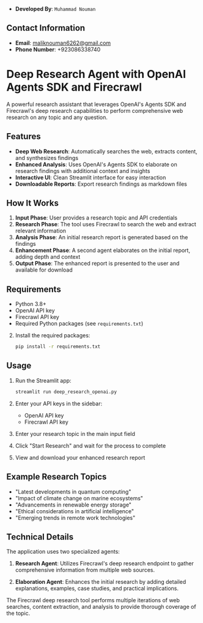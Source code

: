 - **Developed By**: `Muhammad Nouman` 
## Contact Information
- **Email**: maliknouman6262@gmail.com
- **Phone Number**: +923086338740
# Deep Research Agent with OpenAI Agents SDK and Firecrawl

A powerful research assistant that leverages OpenAI's Agents SDK and Firecrawl's deep research capabilities to perform comprehensive web research on any topic and any question.

## Features

- **Deep Web Research**: Automatically searches the web, extracts content, and synthesizes findings
- **Enhanced Analysis**: Uses OpenAI's Agents SDK to elaborate on research findings with additional context and insights
- **Interactive UI**: Clean Streamlit interface for easy interaction
- **Downloadable Reports**: Export research findings as markdown files

## How It Works

1. **Input Phase**: User provides a research topic and API credentials
2. **Research Phase**: The tool uses Firecrawl to search the web and extract relevant information
3. **Analysis Phase**: An initial research report is generated based on the findings
4. **Enhancement Phase**: A second agent elaborates on the initial report, adding depth and context
5. **Output Phase**: The enhanced report is presented to the user and available for download

## Requirements

- Python 3.8+
- OpenAI API key
- Firecrawl API key
- Required Python packages (see `requirements.txt`)


2. Install the required packages:
   ```bash
   pip install -r requirements.txt
   ```

## Usage

1. Run the Streamlit app:
   ```bash
   streamlit run deep_research_openai.py
   ```

2. Enter your API keys in the sidebar:
   - OpenAI API key
   - Firecrawl API key

3. Enter your research topic in the main input field

4. Click "Start Research" and wait for the process to complete

5. View and download your enhanced research report

## Example Research Topics

- "Latest developments in quantum computing"
- "Impact of climate change on marine ecosystems"
- "Advancements in renewable energy storage"
- "Ethical considerations in artificial intelligence"
- "Emerging trends in remote work technologies"

## Technical Details

The application uses two specialized agents:

1. **Research Agent**: Utilizes Firecrawl's deep research endpoint to gather comprehensive information from multiple web sources.

2. **Elaboration Agent**: Enhances the initial research by adding detailed explanations, examples, case studies, and practical implications.

The Firecrawl deep research tool performs multiple iterations of web searches, content extraction, and analysis to provide thorough coverage of the topic.

